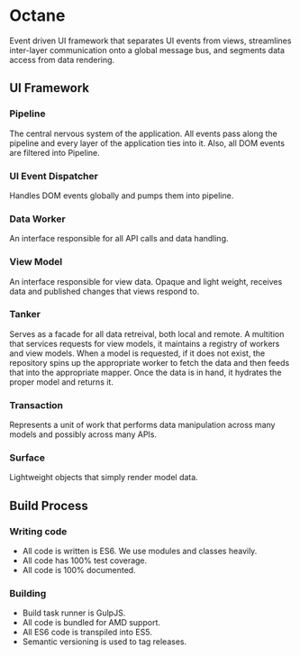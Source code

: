 # Octane
Event driven UI framework that separates UI events from views, streamlines inter-layer communication onto a global message bus, and segments data access from data rendering.

## UI Framework

### Pipeline
The central nervous system of the application. All events pass along the pipeline and every layer of the application ties into it. Also, all DOM events are filtered into Pipeline.

### UI Event Dispatcher
Handles DOM events globally and pumps them into pipeline.

### Data Worker
An interface responsible for all API calls and data handling.

### View Model
An interface responsible for view data. Opaque and light weight, receives data and published changes that views respond to.

### Tanker
Serves as a facade for all data retreival, both local and remote. A multition that services requests for view models, it maintains a registry of workers and view models. When a model is requested, if it does not exist, the repository spins up the appropriate worker to fetch the data and then feeds that into the appropriate mapper. Once the data is in hand, it hydrates the proper model and returns it.

### Transaction
Represents a unit of work that performs data manipulation across many models and possibly across many APIs.

### Surface
Lightweight objects that simply render model data.

## Build Process

### Writing code

* All code is written is ES6. We use modules and classes heavily.
* All code has 100% test coverage.
* All code is 100% documented.

### Building

* Build task runner is GulpJS.
* All code is bundled for AMD support.
* All ES6 code is transpiled into ES5.
* Semantic versioning is used to tag releases.
